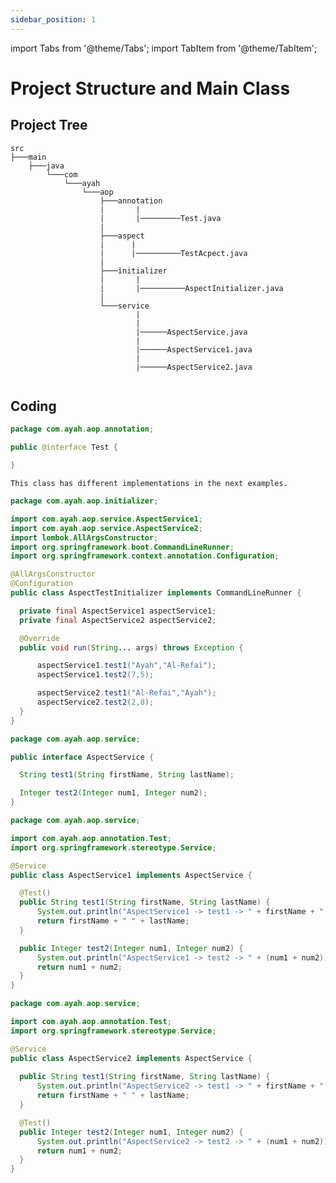 ```yaml
---
sidebar_position: 1
---
```

import Tabs from '@theme/Tabs';
import TabItem from '@theme/TabItem';

# Project Structure and Main Class

## Project Tree

```
src
├───main
    ├───java
        └───com
            └───ayah
                └───aop
                    ├───annotation
                    |       |
                    |       |─────────Test.java
                    |
                    ├───aspect
                    |      |
                    |      |──────────TestAcpect.java
                    |
                    ├───initializer
                    |       |
                    |       |──────────AspectInitializer.java
                    |
                    └───service
                            |
                            |
                            |──────AspectService.java
                            |
                            |──────AspectService1.java
                            |
                            |──────AspectService2.java
    
```

## Coding

<Tabs>
  <TabItem value="Test" label="Test">

  ```java
package com.ayah.aop.annotation;

public @interface Test {

}
  ```
  </TabItem>
      <TabItem value="TestAspect" label="TestAspect">

  ```
  This class has different implementations in the next examples.
  ```
  </TabItem>
  <TabItem value="AspectInitializer" label="AspectInitializer">

  ```java
package com.ayah.aop.initializer;

import com.ayah.aop.service.AspectService1;
import com.ayah.aop.service.AspectService2;
import lombok.AllArgsConstructor;
import org.springframework.boot.CommandLineRunner;
import org.springframework.context.annotation.Configuration;

@AllArgsConstructor
@Configuration
public class AspectTestInitializer implements CommandLineRunner {

    private final AspectService1 aspectService1;
    private final AspectService2 aspectService2;

    @Override
    public void run(String... args) throws Exception {

        aspectService1.test1("Ayah","Al-Refai");
        aspectService1.test2(7,5);

        aspectService2.test1("Al-Refai","Ayah");
        aspectService2.test2(2,8);
    }
}
  ```
  </TabItem>
    <TabItem value="AspectService" label="AspectService">

  ```java
package com.ayah.aop.service;

public interface AspectService {

    String test1(String firstName, String lastName);

    Integer test2(Integer num1, Integer num2);
}
  ```
  </TabItem>
    <TabItem value="AspectService1" label="AspectService1">

  ```java
package com.ayah.aop.service;

import com.ayah.aop.annotation.Test;
import org.springframework.stereotype.Service;

@Service
public class AspectService1 implements AspectService {

    @Test()
    public String test1(String firstName, String lastName) {
        System.out.println("AspectService1 -> test1 -> " + firstName + " " + lastName);
        return firstName + " " + lastName;
    }

    public Integer test2(Integer num1, Integer num2) {
        System.out.println("AspectService1 -> test2 -> " + (num1 + num2));
        return num1 + num2;
    }
}
  ```
  </TabItem>
    <TabItem value="AspectService2" label="AspectService2">

  ```java
package com.ayah.aop.service;

import com.ayah.aop.annotation.Test;
import org.springframework.stereotype.Service;

@Service
public class AspectService2 implements AspectService {
    
    public String test1(String firstName, String lastName) {
        System.out.println("AspectService2 -> test1 -> " + firstName + " " + lastName);
        return firstName + " " + lastName;
    }

    @Test()
    public Integer test2(Integer num1, Integer num2) {
        System.out.println("AspectService2 -> test2 -> " + (num1 + num2));
        return num1 + num2;
    }
}
  ```
  </TabItem>
</Tabs>